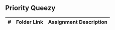 ##  Priority Queezy

|   #   | Folder Link | Assignment Description |
| :---: | ----------- | ---------------------- |


